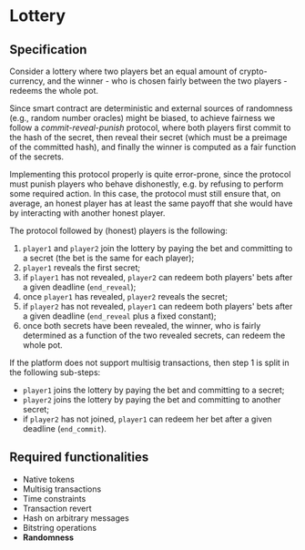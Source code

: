 # Lottery

## Specification

Consider a lottery where two players bet an equal amount of crypto-currency, and the winner - who is chosen fairly between the two players - redeems the whole pot.

Since smart contract are deterministic and external sources of randomness (e.g., random number oracles) might be biased, to achieve fairness we follow a *commit-reveal-punish* protocol, where both players first commit to the hash of the secret, then reveal their secret (which must be a preimage of the committed hash), and finally the winner is computed as a fair function of the secrets.

Implementing this protocol properly is quite error-prone, since the protocol must punish players who behave dishonestly, e.g. by refusing to perform some required action. In this case, the protocol must still ensure that, on average, an honest player has at least the same payoff that she would have by interacting with another honest player. 

The protocol followed by (honest) players is the following:
1. `player1` and `player2` join the lottery by paying the bet and committing to a secret (the bet is the same for each player);
2. `player1` reveals the first secret;
3. if `player1` has not revealed, `player2` can redeem both players' bets after a given deadline (`end_reveal`); 
4. once `player1` has revealed, `player2` reveals the secret;
5. if `player2` has not revealed, `player1` can redeem both players' bets after a given deadline (`end_reveal` plus a fixed constant);
6. once both secrets have been revealed, the winner, who is fairly determined as a function of the two revealed secrets, can redeem the whole pot.

If the platform does not support multisig transactions, then step 1 is split in the following sub-steps: 
- `player1` joins the lottery by paying the bet and committing to a secret;
- `player2` joins the lottery by paying the bet and committing to another secret;
- if `player2` has not joined, `player1` can redeem her bet after a given deadline (`end_commit`).

## Required functionalities

- Native tokens
- Multisig transactions
- Time constraints
- Transaction revert
- Hash on arbitrary messages
- Bitstring operations
- **Randomness**
